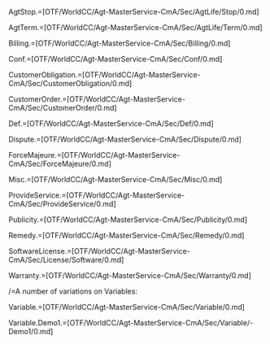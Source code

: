 AgtStop.=[OTF/WorldCC/Agt-MasterService-CmA/Sec/AgtLife/Stop/0.md]

AgtTerm.=[OTF/WorldCC/Agt-MasterService-CmA/Sec/AgtLife/Term/0.md]

Billing.=[OTF/WorldCC/Agt-MasterService-CmA/Sec/Billing/0.md]

Conf.=[OTF/WorldCC/Agt-MasterService-CmA/Sec/Conf/0.md]

CustomerObligation.=[OTF/WorldCC/Agt-MasterService-CmA/Sec/CustomerObligation/0.md]

CustomerOrder.=[OTF/WorldCC/Agt-MasterService-CmA/Sec/CustomerOrder/0.md]

Def.=[OTF/WorldCC/Agt-MasterService-CmA/Sec/Def/0.md]

Dispute.=[OTF/WorldCC/Agt-MasterService-CmA/Sec/Dispute/0.md]

ForceMajeure.=[OTF/WorldCC/Agt-MasterService-CmA/Sec/ForceMajeure/0.md]

Misc.=[OTF/WorldCC/Agt-MasterService-CmA/Sec/Misc/0.md]

ProvideService.=[OTF/WorldCC/Agt-MasterService-CmA/Sec/ProvideService/0.md]

Publicity.=[OTF/WorldCC/Agt-MasterService-CmA/Sec/Publicity/0.md]

Remedy.=[OTF/WorldCC/Agt-MasterService-CmA/Sec/Remedy/0.md]

SoftwareLicense.=[OTF/WorldCC/Agt-MasterService-CmA/Sec/License/Software/0.md]

Warranty.=[OTF/WorldCC/Agt-MasterService-CmA/Sec/Warranty/0.md]

/=A number of variations on Variables:

Variable.=[OTF/WorldCC/Agt-MasterService-CmA/Sec/Variable/0.md]

Variable.Demo1.=[OTF/WorldCC/Agt-MasterService-CmA/Sec/Variable/-Demo1/0.md]